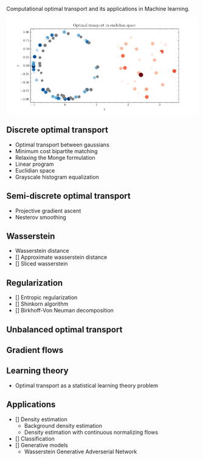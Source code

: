 Computational optimal transport and its applications in Machine learning.

![](_figures/euclidian_space.gif)

## Discrete optimal transport

- Optimal transport between gaussians
- Minimum cost bipartite matching
- Relaxing the Monge formulation
- Linear program
- Euclidian space
- Grayscale histogram equalization

## Semi-discrete optimal transport
- Projective gradient ascent
- Nesterov smoothing

## Wasserstein
- Wasserstein distance
- [] Approximate wasserstein distance
- [] Sliced wasserstein

## Regularization
- [] Entropic regularization
- [] Shinkorn algorithm
- [] Birkhoff-Von Neuman decomposition

## Unbalanced optimal transport

## Gradient flows

## Learning theory
- Optimal transport as a statistical learning theory problem

## Applications

- [] Density estimation
	- Background density estimation
	- Density estimation with continuous normalizing flows
- [] Classification
- [] Generative models
	- Wasserstein Generative Adverserial Network

